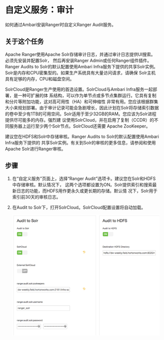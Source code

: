 自定义服务：审计
================================================================================
如何通过Ambari安装Ranger时自定义Ranger Audit服务。

## 关于这个任务
Apache Ranger使用Apache Solr存储审计日志，并通过审计日志提供UI搜索。必须先安装并配置Solr，
然后再安装Ranger Admin或任何Ranger组件插件。Ranger Audits to Solr的默认配置使用Ambari
Infra服务下提供的共享Solr实例。Solr是内存和CPU密集型的。如果生产系统具有大量访问请求，请确保
Solr主机具有足够的内存，CPU和磁盘空间。

SolrCloud是Ranger生产使用的首选设置。SolrCloud与Ambari Infra服务一起部署，是一种可扩展的体
系结构，可以作为单节点或多节点集群运行。它具有复制和分片等附加功能，这对高可用性（HA）和可伸缩性
非常有用。您应该根据群集大小来规划部署。由于审计记录可能会急剧增长，因此计划在Solr将存储索引数据
的卷中至少有1TB的可用空间。Solr适用于至少32GB的RAM。您应该为Solr进程提供尽可能多的内存。强烈建
议使用SolrCloud，并在启用了复制（CCDR）的不同服务器上运行至少两个Solr节点。SolrCloud还需要
Apache ZooKeeper。

建议您在HDFS和Solr中存储审核。Ranger Audits to Solr的默认配置使用Ambari Infra服务下提供的
共享Solr实例。有关到Solr的审核的更多信息，请参阅和使用Apache Solr进行Ranger审核。

## 步骤
1. 在“自定义服务”页面上，选择“Ranger Audit”选项卡。建议您在Solr和HDFS中存储审核。默认情况下，
这两个选项都设置为ON。Solr提供索引和搜索最新日志的功能，而HDFS用作更永久或更长期的存储。默认情
况下，Solr用于索引前30天的审核日志。
2. 在Audit to Solr下，打开SolrCloud。SolrCloud配置设置将自动加载。

    ![Ranger审计](img/11.png)
